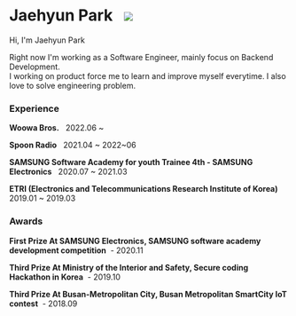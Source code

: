 # Jaehyun Park &nbsp; <a href="https://hits.seeyoufarm.com"><img src="https://hits.seeyoufarm.com/api/count/incr/badge.svg?url=https%3A%2F%2Fgithub.com%2Fjaehyunup&count_bg=%23ED6DA3&title_bg=%2386757E&icon=github.svg&icon_color=%23E1DEDE&title=hits&edge_flat=false"/></a>
 

Hi, I'm Jaehyun Park

Right now I'm working as a Software Engineer, mainly focus on Backend Development.  
I working on product force me to learn and improve myself everytime. I also love to solve engineering problem.

### Experience  

**Woowa Bros.**  &nbsp; 2022.06 ~        

**Spoon Radio**  &nbsp; 2021.04 ~ 2022~06       

**SAMSUNG Software Academy for youth Trainee 4th - SAMSUNG Electronics** &nbsp; 2020.07 ~ 2021.03

**ETRI (Electronics and Telecommunications Research Institute of Korea)**  &nbsp; 2019.01 ~ 2019.03

### Awards
**First Prize At SAMSUNG Electronics, SAMSUNG software academy development competition** &nbsp;- 2020.11

**Third Prize At Ministry of the Interior and Safety, Secure coding Hackathon in Korea** &nbsp;- 2019.10

**Third Prize At Busan-Metropolitan City, Busan Metropolitan SmartCity IoT contest** &nbsp;- 2018.09
